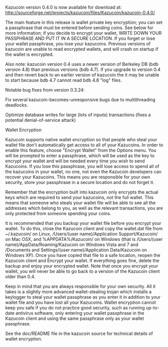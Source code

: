 Kazucoin version 0.4.0 is now available for download at:
http://sourceforge.net/projects/kazucoin/files/Kazucoin/kazucoin-0.4.0/

The main feature in this release is wallet private key encryption;
you can set a passphrase that must be entered before sending coins.
See below for more information; if you decide to encrypt your wallet,
WRITE DOWN YOUR PASSPHRASE AND PUT IT IN A SECURE LOCATION. If you
forget or lose your wallet passphrase, you lose your kazucoins.
Previous versions of kazucoin are unable to read encrypted wallets,
and will crash on startup if the wallet is encrypted.

Also note: kazucoin version 0.4 uses a newer version of Berkeley DB
(bdb version 4.8) than previous versions (bdb 4.7). If you upgrade
to version 0.4 and then revert back to an earlier version of kazucoin
the it may be unable to start because bdb 4.7 cannot read bdb 4.8
"log" files.


Notable bug fixes from version 0.3.24:

Fix several kazucoin-becomes-unresponsive bugs due to multithreading
deadlocks.

Optimize database writes for large (lots of inputs) transactions
(fixes a potential denial-of-service attack)


Wallet Encryption

Kazucoin supports native wallet encryption so that people who steal your
wallet file don't automatically get access to all of your Kazucoins.
In order to enable this feature, choose "Encrypt Wallet" from the
Options menu.  You will be prompted to enter a passphrase, which
will be used as the key to encrypt your wallet and will be needed
every time you wish to send Kazucoins.  If you lose this passphrase,
you will lose access to spend all of the kazucoins in your wallet,
no one, not even the Kazucoin developers can recover your Kazucoins.
This means you are responsible for your own security, store your
passphrase in a secure location and do not forget it.

Remember that the encryption built into kazucoin only encrypts the
actual keys which are required to send your kazucoins, not the full
wallet.  This means that someone who steals your wallet file will
be able to see all the addresses which belong to you, as well as the
relevant transactions, you are only protected from someone spending
your coins.

It is recommended that you backup your wallet file before you
encrypt your wallet.  To do this, close the Kazucoin client and
copy the wallet.dat file from ~/.kazucoin/ on Linux, /Users/(user
name)/Application Support/Kazucoin/ on Mac OSX, and %APPDATA%/Kazucoin/
on Windows (that is /Users/(user name)/AppData/Roaming/Kazucoin on
Windows Vista and 7 and /Documents and Settings/(user name)/Application
Data/Kazucoin on Windows XP).  Once you have copied that file to a
safe location, reopen the Kazucoin client and Encrypt your wallet.
If everything goes fine, delete the backup and enjoy your encrypted
wallet.  Note that once you encrypt your wallet, you will never be
able to go back to a version of the Kazucoin client older than 0.4.

Keep in mind that you are always responsible for your own security.
All it takes is a slightly more advanced wallet-stealing trojan which
installs a keylogger to steal your wallet passphrase as you enter it
in addition to your wallet file and you have lost all your Kazucoins.
Wallet encryption cannot keep you safe if you do not practice
good security, such as running up-to-date antivirus software, only
entering your wallet passphrase in the Kazucoin client and using the
same passphrase only as your wallet passphrase.

See the doc/README file in the kazucoin source for technical details
of wallet encryption.
